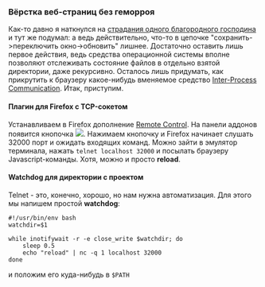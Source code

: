 ### Вёрстка веб-страниц без геморроя

Как-то давно я наткнулся на [страдания одного благородного господина](http://juick.com/borman/2321256) и тут же подумал: а ведь действительно, что-то в цепочке "сохранить->переключить окно->обновить" лишнее. Достаточно оставить лишь первое действия, ведь средства операционной системы вполне позволяют отслеживать состояние файлов в отдельно взятой директории, даже рекурсивно. Осталось лишь придумать, как прикрутить к браузеру какое-нибудь вменяемое средство [Inter-Process Communication](http://ru.wikipedia.org/wiki/Inter-process_communication). Итак, приступим.

#### Плагин для Firefox с TCP-сокетом

Устанавливаем в Firefox дополнение [Remote Control](https://github.com/pmorch/FF-Remote-Control). На панели аддонов появится кнопочка ![](http://wasteland.it-the-drote.tk/shot/debian/firefox-remote.png). Нажимаем кнопочку и Firefox начинает слушать 32000 порт и ожидать входящих команд. Можно зайти в эмулятор терминала, нажать `telnet localhost 32000` и посылать браузеру Javascript-команды. Хотя, можно и просто **reload**.

#### Watchdog для директории с проектом
Telnet - это, конечно, хорошо, но нам нужна автоматизация. Для этого мы напишем простой **watchdog**:

    #!/usr/bin/env bash
    watchdir=$1
    
    while inotifywait -r -e close_write $watchdir; do
    	sleep 0.5
    	echo "reload" | nc -q 1 localhost 32000
    done

и положим его куда-нибудь в `$PATH`
